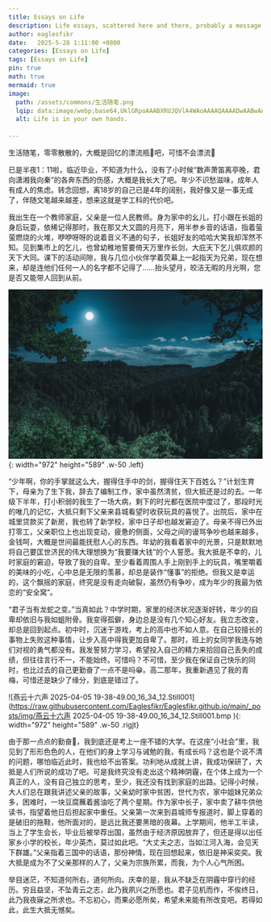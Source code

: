 ```yaml
---
title: Essays on Life
description: Life essays, scattered here and there, probably a message in a bottle of memories🧴, but unfortunately, it won't drift away🙁.
author: eaglesfikr
date:   2025-5-28 1:11:00 +0800
categories: [Essays on Life]
tags: [Essays on Life]
pin: true
math: true
mermaid: true
image:
  path: /assets/commons/生活随笔.png
  lqip: data:image/webp;base64,UklGRpoAAABXRUJQVlA4WAoAAAAQAAAADwAABwAAQUxQSDIAAAARL0AmbZurmr57yyIiqE8oiG0bejIYEQTgqiDA9vqnsUSI6H+oAERp2HZ65qP/VIAWAFZQOCBCAAAA8AEAnQEqEAAIAAVAfCWkAALp8sF8rgRgAP7o9FDvMCkMde9PK7euH5M1m6VWoDXf2FkP3BqV0ZYbO6NA/VFIAAAA
  alt: Life is in your own hands.

---
```


生活随笔，零零散散的，大概是回忆的漂流瓶🧴吧，可惜不会漂流🙁

已是半夜1：11啦，临近毕业，不知道为什么，没有了小时候“数声萧笛离亭晚，君向潇湘我向秦”的各奔东西的伤感，大概是我长大了吧。年少不识愁滋味，成年人有成人的焦虑。转念回想，离18岁的自己已是4年的阔别，我好像又是一事无成了，伴随文笔越来越差，想来这就是学工科的代价吧。

我出生在一个教师家庭，父亲是一位人民教师。身为家中的幺儿，打小跟在长姐的身后玩耍，依稀记得那时，我在那又大又圆的月亮下，用半参乡音的话语，指着萤萤燃烧的火堆，咿咿呀呀的说着音义不通的句子，长姐好友的哈哈大笑我却浑然不知。见到集市上的乞儿，也曾幼稚地誓要倚天万里作长剑，大庇天下乞儿俱欢颜的天下大同。课下的活动间隙，我与几位小伙伴学着荧幕上一起指天为兄弟，现在想来，却是连他们任何一人的名字都不记得了……抬头望月，皎洁无暇的月光啊，您是否又能带人回到从前。

![nature-3194001_1280](https://raw.githubusercontent.com/Eaglesfikr/Eaglesfikr.github.io/main/_posts/img/nature-3194001_1280.jpg){: width="972" height="589" .w-50 .left}

“少年啊，你的手掌就这么大，握得住手中的剑，握得住天下百姓么？”计划生育下，母亲为了生下我，辞去了编制工作，家中虽然清贫，但大抵还是过的去。一年级下半年，打小积弱的我生了一场大病，剩下的时光都在医院中度过了，那段时光的唯几的记忆，大抵只剩下父亲来县城看望时收获玩具的喜悦了。出院后，家中在城里贷款买了新房，我也转了新学校，家中日子却也越发窘迫了。母亲不得已外出打零工，父亲职位上也出现变动，疲惫的侧面，父母之间的谩骂争吵也越来越多，金钱呵，大概是世间最能抚慰人心的东西。年幼的我看着家中的光景，只是默默地将自己要匡世济民的伟大理想换为“我要赚大钱”的个人誓愿。我大抵是不幸的，儿时家庭的窘迫，导致了我的自卑。至少看着周围人手上刚到手上的玩具，嘴里嚼着的美味的小吃，心中总是无限的羡慕，却总是装作“懂事”的拒绝。但我又是幸运的，这个飘摇的家庭，终究是没有走向破裂，虽然仍有争吵，成为年少的我最为依恋的“安全窝”。

“君子当有龙蛇之变。”当真如此？中学时期，家里的经济状况逐渐好转，年少的自卑却依旧与我如蛆附骨。我变得孤僻，身边总是没有几个知心好友。我立志改变，却总是回到起点。初中时，沉迷于游戏，考上的高中也不如人意。在自己较擅长的事物上失败这种事情，让步入高中得我更加自卑了。那时，班上的女同学我连与她们对视的勇气都没有。我发誓努力学习，希望投入自己的精力来拾回自己丢失的成绩，但往往言行不一，不能始终。可惜吗？不可惜，至少我在保证自己快乐的同时，也比过去的自己更勤奋了一点不是吗😁。高二那年，我重新遇见了我的青梅，可惜还是缺少了缘分，到底是错过了。

![燕云十六声 2025-04-05 19-38-49.00_16_34_12.Still001](https://raw.githubusercontent.com/Eaglesfikr/Eaglesfikr.github.io/main/_posts/img/燕云十六声 2025-04-05 19-38-49.00_16_34_12.Still001.bmp ){: width="972" height="589" .w-50 .rigjt}

由于那一点点的勤奋🧐，我到底还是考上一座不错的大学。在这座“小社会”里，我见到了形形色色的人，在他们的身上学习与诫勉的我，有成长吗？这也是个说不清的问题，哪怕临近此时，我也给不出答案。功利地从成就上讲，我成功保研了，大抵是人们所说的成功了吧。可是我终究没有走出这个精神阴霾，在个体上成为一个真正的人，没有自己独立的思考，至少，我还没有找到家庭的出路。记得小时候，大人们总在跟我讲述父亲的故事，父亲幼时家中贫困，世代为农，家中姐妹兄弟众多，困难时，一块豆腐蘸着酱油吃了两个星期。作为家中长子，家中卖了耕牛供他读书，指望着他日后担起家中重任。父亲第一次来到县城师专报道时，脚上穿着的是破旧的拖鞋，他所面对的，是远比我还要黑暗的夜幕。上学期间，他半工半读，当上了学生会长，毕业后被举荐出国，虽然由于经济原因放弃了，但还是得以出任家乡小学的校长，年少英杰，莫过如此吧。“大丈夫之志，当如江河入海，会见天下群雄。”父亲指着三国中的话语，那份神情，现在回想起来，依旧是神采奕奕。我大抵是成为不了父亲那样的人了，父亲为宗族所累，而我，为个人心气所困。

举目迷茫，不知道何所右，道何所向。庆幸的是，我从不缺乏在阴霾中穿行的经历。穷且益坚，不坠青云之志，此乃我夙兴之所愿也。君子见机而作，不俟终日，此乃我夜寐之所求也。不忘初心，而果必愿所矣，希望未来能有所改变吧。若得如此，此生大抵无憾矣。


